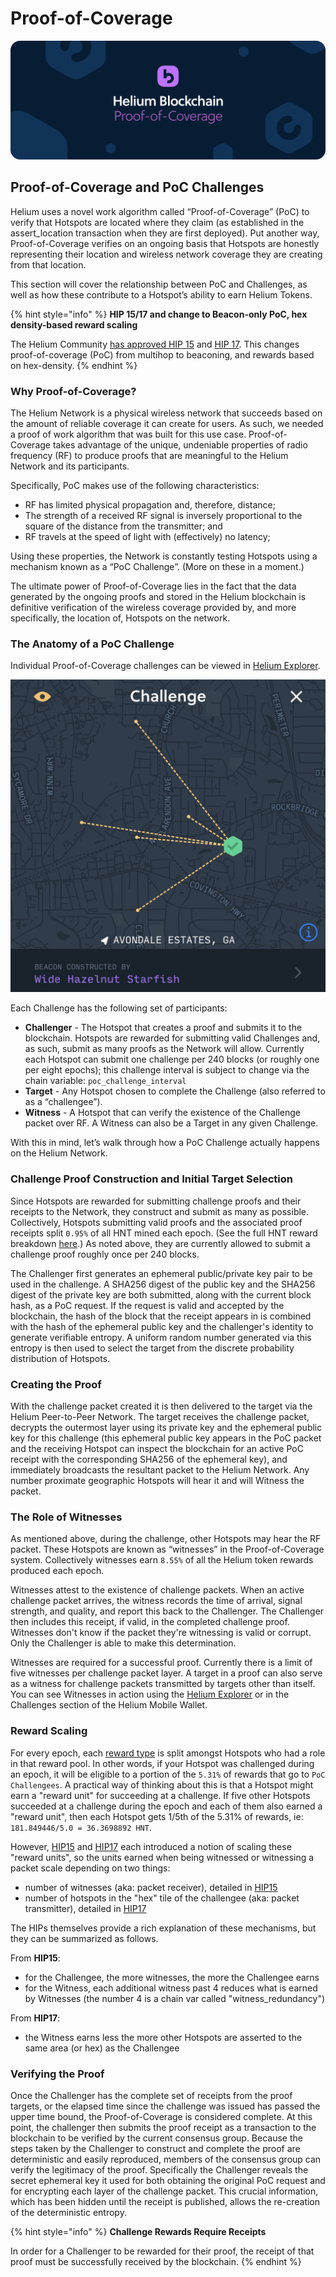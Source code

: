 # Proof-of-Coverage

![](../.gitbook/assets/artboard-copy-16.jpg)

## Proof-of-Coverage and PoC Challenges

Helium uses a novel work algorithm called “Proof-of-Coverage” \(PoC\) to verify that Hotspots are located where they claim \(as established in the assert\_location transaction when they are first deployed\). Put another way, Proof-of-Coverage verifies on an ongoing basis that Hotspots are honestly representing their location and wireless network coverage they are creating from that location.

This section will cover the relationship between PoC and Challenges, as well as how these contribute to a Hotspot’s ability to earn Helium Tokens.

{% hint style="info" %}
**HIP 15/17 and change to Beacon-only PoC, hex density-based reward scaling**

The Helium Community [has approved HIP 15](https://github.com/helium/HIP/blob/master/0015-beaconing-rewards.md) and [HIP 17](https://github.com/helium/HIP/blob/master/0017-hex-density-based-transmit-reward-scaling.md). This changes proof-of-coverage \(PoC\) from multihop to beaconing, and rewards based on hex-density.
{% endhint %}

### Why Proof-of-Coverage?

The Helium Network is a physical wireless network that succeeds based on the amount of reliable coverage it can create for users. As such, we needed a proof of work algorithm that was built for this use case. Proof-of-Coverage takes advantage of the unique, undeniable properties of radio frequency \(RF\) to produce proofs that are meaningful to the Helium Network and its participants.

Specifically, PoC makes use of the following characteristics:

* RF has limited physical propagation and, therefore, distance; 
* The strength of a received RF signal is inversely proportional to the square of the distance from the transmitter; and
* RF travels at the speed of light with \(effectively\) no latency;

Using these properties, the Network is constantly testing Hotspots using a mechanism known as a “PoC Challenge”. \(More on these in a moment.\)

The ultimate power of Proof-of-Coverage lies in the fact that the data generated by the ongoing proofs and stored in the Helium blockchain is definitive verification of the wireless coverage provided by, and more specifically, the location of, Hotspots on the network.

### The Anatomy of a PoC Challenge

Individual Proof-of-Coverage challenges can be viewed in [Helium Explorer](https://explorer.helium.com/).

![Proof of Coverage Example](../.gitbook/assets/challenge.png)

Each Challenge has the following set of participants:

* **Challenger** - The Hotspot that creates a proof and submits it to the blockchain. Hotspots are rewarded for submitting valid Challenges and, as such, submit as many proofs as the Network will allow. Currently each Hotspot can submit one challenge per 240 blocks \(or roughly one per eight epochs\); this challenge interval is subject to change via the chain variable: `poc_challenge_interval`
* **Target** -  Any Hotspot chosen to complete the Challenge \(also referred to as a “challengee”\). 
* **Witness** - A Hotspot that can verify the existence of the Challenge packet over RF. A Witness can also be a Target in any given Challenge.

With this in mind, let’s walk through how a PoC Challenge actually happens on the Helium Network.

### Challenge Proof Construction and Initial Target Selection

Since Hotspots are rewarded for submitting challenge proofs and their receipts to the Network, they construct and submit as many as possible. Collectively, Hotspots submitting valid proofs and the associated proof receipts split `0.95%` of all HNT mined each epoch. \(See the full HNT reward breakdown [here](mining-token-rewards.md#hnt-distributions-per-epoch).\) As noted above, they are currently allowed to submit a challenge proof roughly once per 240 blocks.

The Challenger first generates an ephemeral public/private key pair to be used in the challenge. A SHA256 digest of the public key and the SHA256 digest of the private key are both submitted, along with the current block hash, as a PoC request. If the request is valid and accepted by the blockchain, the hash of the block that the receipt appears in is combined with the hash of the ephemeral public key and the challenger's identity to generate verifiable entropy. A uniform random number generated via this entropy is then used to select the target from the discrete probability distribution of Hotspots.

### Creating the Proof

With the challenge packet created it is then delivered to the target via the Helium Peer-to-Peer Network. The target receives the challenge packet, decrypts the outermost layer using its private key and the ephemeral public key for this challenge \(this ephemeral public key appears in the PoC packet and the receiving Hotspot can inspect the blockchain for an active PoC receipt with the corresponding SHA256 of the ephemeral key\), and immediately broadcasts the resultant packet to the Helium Network. Any number proximate geographic Hotspots will hear it and will Witness the packet.

### The Role of Witnesses

As mentioned above, during the challenge, other Hotspots may hear the RF packet. These Hotspots are known as “witnesses” in the Proof-of-Coverage system. Collectively witnesses earn `8.55%` of all the Helium token rewards produced each epoch.

Witnesses attest to the existence of challenge packets. When an active challenge packet arrives, the witness records the time of arrival, signal strength, and quality, and report this back to the Challenger. The Challenger then includes this receipt, if valid, in the completed challenge proof. Witnesses don't know if the packet they're witnessing is valid or corrupt. Only the Challenger is able to make this determination.

Witnesses are  required for a successful proof. Currently there is a limit of five witnesses per challenge packet layer. A target in a proof can also serve as a witness for challenge packets transmitted by targets other than itself. You can see Witnesses in action using the [Helium Explorer](https://explorer.helium.com) or in the Challenges section of the Helium Mobile Wallet.

### Reward Scaling

For every epoch, each [reward type](mining-token-rewards.md) is split amongst Hotspots who had a role in that reward pool. In other words, if your Hotspot was challenged during an epoch, it will be eligible to a portion of the `5.31%` of rewards that go to `PoC Challengees`. A practical way of thinking about this is that a Hotspot might earn a "reward unit" for succeeding at a challenge. If five other Hotspots succeeded at a challenge during the epoch and each of them also earned a "reward unit", then each Hotspot gets 1/5th of the 5.31% of rewards, ie: `181.849446/5.0 = 36.3698892 HNT`.

However, [HIP15](https://github.com/helium/HIP/blob/master/0015-beaconing-rewards.md) and [HIP17](https://github.com/helium/HIP/blob/master/0017-hex-density-based-transmit-reward-scaling.md) each introduced a notion of scaling these "reward units", so the units earned when being witnessed or witnessing a packet scale depending on two things:

* number of witnesses \(aka: packet receiver\), detailed in [HIP15](https://github.com/helium/HIP/blob/master/0015-beaconing-rewards.md)
* number of hotspots in the "hex" tile of the challengee \(aka: packet transmitter\), detailed in [HIP17](https://github.com/helium/HIP/blob/master/0017-hex-density-based-transmit-reward-scaling.md)

The HIPs themselves provide a rich explanation of these mechanisms, but they can be summarized as follows. 

From **HIP15**:

* for the Challengee, the more witnesses, the more the Challengee earns
* for the Witness, each additional witness past 4 reduces what is earned by Witnesses \(the number 4 is a chain var called "witness\_redundancy"\)

From **HIP17**:

* the Witness earns less the more other Hotspots are asserted to the same area \(or hex\) as the Challengee

### Verifying the Proof

Once the Challenger has the complete set of receipts from the proof targets, or the elapsed time since the challenge was issued has passed the upper time bound, the Proof-of-Coverage is considered complete. At this point, the challenger then submits the proof receipt as a transaction to the blockchain to be verified by the current consensus group. Because the steps taken by the Challenger to construct and complete the proof are deterministic and easily reproduced, members of the consensus group can verify the legitimacy of the proof. Specifically the Challenger reveals the secret ephemeral key it used for both obtaining the original PoC request and for encrypting each layer of the challenge packet. This crucial information, which has been hidden until the receipt is published, allows the re-creation of the deterministic entropy.

{% hint style="info" %}
**Challenge Rewards Require Receipts**

In order for a Challenger to be rewarded for their proof, the receipt of that proof must be successfully received by the blockchain.
{% endhint %}

